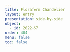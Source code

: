 ```yaml
---
title: Floraform Chandelier
layout: entry
presentation: side-by-side
object:
  - id: 2022-57
order: 404
menu: false
toc: false
---
```

